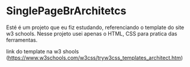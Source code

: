 # SinglePageBrArchitetcs


Esté é um projeto que eu fiz estudando, referenciando o template do site w3 schools. Nesse projeto usei apenas o HTML, CSS para pratica das ferramentas.

link do template na w3 shools (https://www.w3schools.com/w3css/tryw3css_templates_architect.htm)
